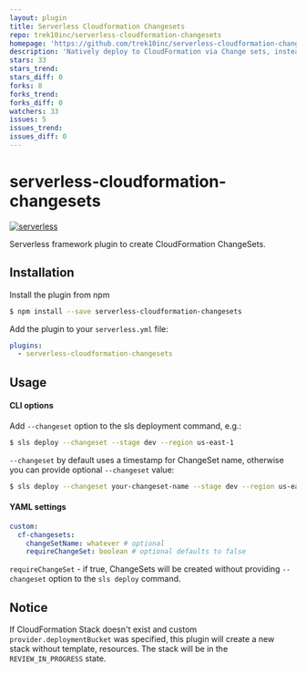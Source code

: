 ```yaml
---
layout: plugin
title: Serverless Cloudformation Changesets
repo: trek10inc/serverless-cloudformation-changesets
homepage: 'https://github.com/trek10inc/serverless-cloudformation-changesets'
description: 'Natively deploy to CloudFormation via Change sets, instead of directly. Allowing you to queue changes, and safely require escalated roles for final deployment.'
stars: 33
stars_trend: 
stars_diff: 0
forks: 8
forks_trend: 
forks_diff: 0
watchers: 33
issues: 5
issues_trend: 
issues_diff: 0
---
```



# serverless-cloudformation-changesets
[![serverless](http://public.serverless.com/badges/v3.svg)](http://www.serverless.com)


Serverless framework plugin to create CloudFormation ChangeSets.

## Installation

Install the plugin from npm

```bash
$ npm install --save serverless-cloudformation-changesets
```

Add the plugin to your `serverless.yml` file:

```yaml
plugins:
  - serverless-cloudformation-changesets
```

## Usage
#### CLI options
Add `--changeset` option to the sls deployment command, e.g.:
```bash
$ sls deploy --changeset --stage dev --region us-east-1
```
`--changeset` by default uses a timestamp for ChangeSet name, otherwise you can provide optional `--changeset` value:
```bash
$ sls deploy --changeset your-changeset-name --stage dev --region us-east-1
```

#### YAML settings
```yaml
custom:
  cf-changesets:
    changeSetName: whatever # optional
    requireChangeSet: boolean # optional defaults to false
```
`requireChangeSet` - if true, ChangeSets will be created without providing `--changeset` option to the `sls deploy` command.

## Notice
If CloudFormation Stack doesn't exist and custom `provider.deploymentBucket` was specified, this plugin will create a new stack without template, resources. The stack will be in the `REVIEW_IN_PROGRESS` state.
